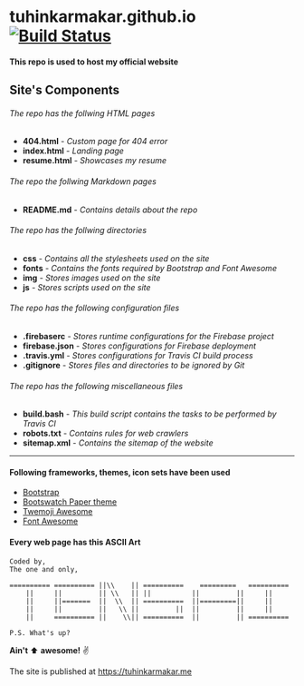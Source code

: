 # tuhinkarmakar.github.io [![Build Status](https://travis-ci.com/tuhinkarmakar/tuhinkarmakar.github.io.svg?token=Wqdj57hV4rkVDLttsxRZ&branch=master)](https://travis-ci.com/tuhinkarmakar/tuhinkarmakar.github.io)
#### This repo is used to host my official website

## Site's Components

###### The repo has the follwing HTML pages

* **404.html** - *Custom page for 404 error*
* **index.html** - *Landing page*
* **resume.html** - *Showcases my resume*

###### The repo the follwing Markdown pages
* **README.md** - *Contains details about the repo*

###### The repo has the follwing directories
* **css** - *Contains all the stylesheets used on the site*
* **fonts** - *Contains the fonts required by Bootstrap and Font Awesome*
* **img** - *Stores images used on the site*
* **js** - *Stores scripts used on the site*

###### The repo has the following configuration files
* **.firebaserc** - *Stores runtime configurations for the Firebase project*
* **firebase.json** - *Stores configurations for Firebase deployment*
* **.travis.yml** - *Stores configurations for Travis CI build process*
* **.gitignore** - *Stores files and directories to be ignored by Git*

###### The repo has the following miscellaneous files
* **build.bash** - *This build script contains the tasks to be performed by Travis CI*
* **robots.txt** - *Contains rules for web crawlers*
* **sitemap.xml** - *Contains the sitemap of the website*

---

#### Following frameworks, themes, icon sets have been used
* [Bootstrap](http://getbootstrap.com/)
* [Bootswatch Paper theme](http://bootswatch.com/paper)
* [Twemoji Awesome](http://ellekasai.github.io/twemoji-awesome)
* [Font Awesome](http://fontawesome.io/)

#### Every web page has this ASCII Art

```
Coded by,
The one and only,

========== ========== ||\\    || ==========    =========   ==========
    ||     ||         || \\   || ||          ||         ||     ||
    ||     ||=======  ||  \\  || ==========  ||=========||     ||
    ||     ||         ||   \\ ||         ||  ||         ||     ||
    ||     ========== ||    \\|| ==========  ||         || ==========

P.S. What's up?
```

**Ain't** :arrow_up: **awesome!** :v:

The site is published at https://tuhinkarmakar.me
